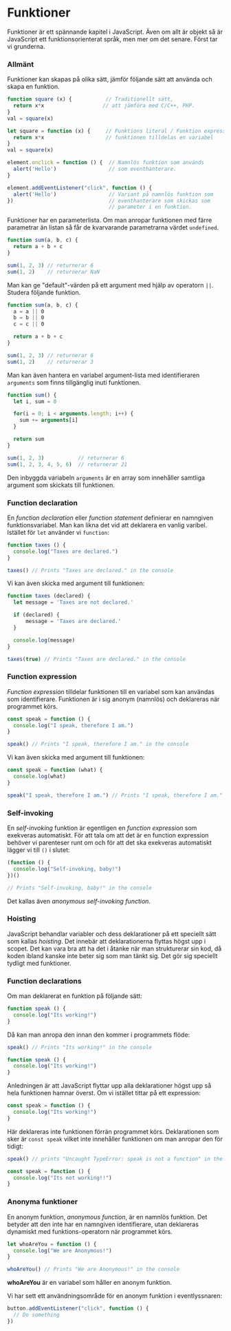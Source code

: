 Funktioner
==================================

Funktioner är ett spännande kapitel i JavaScript. Även om allt är objekt så är JavaScript ett funktionsorienterat språk, men mer om det senare. Först tar vi grunderna.



### Allmänt

Funktioner kan skapas på olika sätt, jämför följande sätt att använda och skapa en funktion.

```js
function square (x) {           // Traditionellt sätt,
  return x*x                   // att jämföra med C/C++, PHP.
}
val = square(x)

let square = function (x) {     // Funktions literal / Funktion expression,
  return x*x                    // funktionen tilldelas en variabel
}
val = square(x)

element.onclick = function () {  // Namnlös funktion som används
  alert('Hello')                 // som eventhanterare.
}

element.addEventListener("click", function () {
  alert('Hello')                 // Variant på namnlös funktion som
})                               // eventhanterare som skickas som
                                 // parameter i en funktion.
```

Funktioner har en parameterlista. Om man anropar funktionen med färre parametrar än listan så får de kvarvarande parametrarna värdet `undefined`.

```js
function sum(a, b, c) {
  return a + b + c
}

sum(1, 2, 3) // returnerar 6
sum(1, 2)    // returnerar NaN
```

Man kan ge "default"-värden på ett argument med hjälp av operatorn `||`. Studera följande funktion.

```js
function sum(a, b, c) {
  a = a || 0
  b = b || 0
  c = c || 0

  return a + b + c
}

sum(1, 2, 3) // returnerar 6
sum(1, 2)    // returnerar 3
```

Man kan även hantera en variabel argument-lista med identifieraren `arguments` som finns tillgänglig inuti funktionen.

```js
function sum() {
  let i, sum = 0

  for(i = 0; i < arguments.length; i++) {
    sum += arguments[i]
  }

  return sum
}

sum(1, 2, 3)           // returnerar 6
sum(1, 2, 3, 4, 5, 6)  // returnerar 21
```

Den inbyggda variabeln `arguments` är en array som innehåller samtliga argument som skickats till funktionen.



### Function declaration

En *function declaration* eller *function statement* definierar en namngiven funktionsvariabel. Man kan likna det vid att deklarera en vanlig varibel. Istället för `let` använder vi `function`:

```js
function taxes () {
  console.log("Taxes are declared.")
}

taxes() // Prints "Taxes are declared." in the console
```

Vi kan även skicka med argument till funktionen:

```js
function taxes (declared) {
  let message = 'Taxes are not declared.'

  if (declared) {
      message = 'Taxes are declared.'
  }

  console.log(message)
}

taxes(true) // Prints "Taxes are declared." in the console
```



### Function expression

*Function expression* tilldelar funktionen till en variabel som kan användas som identifierare. Funktionen är i sig anonym (namnlös) och deklareras när programmet körs.

```js
const speak = function () {
  console.log("I speak, therefore I am.")
}

speak() // Prints "I speak, therefore I am." in the console
```

Vi kan även skicka med argument till funktionen:

```js
const speak = function (what) {
  console.log(what)
}

speak("I speak, therefore I am.") // Prints "I speak, therefore I am." in the console
```



### Self-invoking

En *self-invoking* funktion är egentligen en *function expression* som exekveras automatiskt. För att tala om att det är en function expression behöver vi parenteser runt om och för att det ska exekveras automatiskt lägger vi till `()` i slutet:

```js
(function () {
  console.log("Self-invoking, baby!")
})()

// Prints "Self-invoking, baby!" in the console
```

Det kallas även *anonymous self-invoking function*.



### Hoisting

JavaScript behandlar variabler och dess deklarationer på ett speciellt sätt som kallas *hoisting*. Det innebär att deklarationerna flyttas högst upp i scopet. Det kan vara bra att ha det i åtanke när man strukturerar sin kod, då koden ibland kanske inte beter sig som man tänkt sig. Det gör sig speciellt tydligt med funktioner.



### Function declarations

Om man deklarerat en funktion på följande sätt:

```js
function speak () {
  console.log("Its working!")
}
```

Då kan man anropa den innan den kommer i programmets flöde:

```js
speak() // Prints "Its working!" in the console

function speak () {
  console.log("Its working!")
}
```

Anledningen är att JavaScript flyttar upp alla deklarationer högst upp så hela funktionen hamnar överst. Om vi istället tittar på ett expression:

```js
const speak = function () {
  console.log("Its working!")
}
```

Här deklareras inte funktionen förrän programmet körs. Deklarationen som sker är `const speak` vilket inte innehåller funktionen om man anropar den för tidigt:

```js
speak() // prints "Uncaught TypeError: speak is not a function" in the console

const speak = function () {
  console.log("Its not working!!")
}
```



### Anonyma funktioner

En anonym funktion, *anonymous function*, är en namnlös funktion. Det betyder att den inte har en namngiven identifierare, utan deklareras dynamiskt med funktions-operatorn när programmet körs.

```js
let whoAreYou = function () {
  console.log("We are Anonymous!")
}

whoAreYou() // Prints "We are Anonymous!" in the console
```

**whoAreYou** är en variabel som håller en anonym funktion.

Vi har sett ett användningsområde för en anonym funktion i eventlyssnaren:

```js
button.addEventListener("click", function () {
  // Do something
})
```

